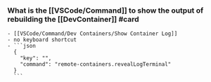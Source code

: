 ### What is the [[VSCode/Command]] to show the output of rebuilding the [[DevContainer]] #card
	- [[VSCode/Command/Dev Containers/Show Container Log]]
	- no keyboard shortcut
	- ```json
	  {
	    "key": "",
	    "command": "remote-containers.revealLogTerminal"
	  }
	  ```
